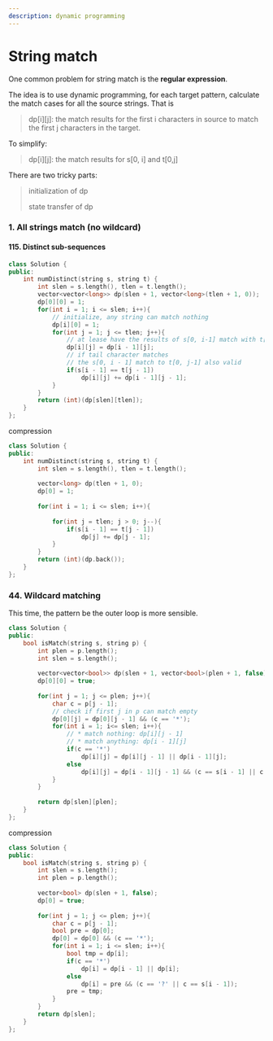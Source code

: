 ```yaml
---
description: dynamic programming
---
```


# String match

One common problem for string match is the **regular expression**.

The idea is to use dynamic programming, for each target pattern, calculate the match cases for all the source strings. That is

> dp\[i\]\[j\]: the match results for the first i characters in source to match the first j characters in the target.

To simplify:

> dp\[i\]\[j\]: the match results for s\[0, i\] and t\[0,j\]

There are two tricky parts:

> initialization of dp
>
> state transfer of dp

### 1. All strings match \(no wildcard\)

#### 115. Distinct sub-sequences

```cpp
class Solution {
public:
    int numDistinct(string s, string t) {
        int slen = s.length(), tlen = t.length();
        vector<vector<long>> dp(slen + 1, vector<long>(tlen + 1, 0));
        dp[0][0] = 1;
        for(int i = 1; i <= slen; i++){
            // initialize, any string can match nothing
            dp[i][0] = 1;
            for(int j = 1; j <= tlen; j++){
                // at lease have the results of s[0, i-1] match with t[0, j
                dp[i][j] = dp[i - 1][j];
                // if tail character matches
                // the s[0, i - 1] match to t[0, j-1] also valid
                if(s[i - 1] == t[j - 1])
                    dp[i][j] += dp[i - 1][j - 1];
            }
        }
        return (int)(dp[slen][tlen]);
    }
};
```

compression

```cpp
class Solution {
public:
    int numDistinct(string s, string t) {
        int slen = s.length(), tlen = t.length();
        
        vector<long> dp(tlen + 1, 0);
        dp[0] = 1;
        
        for(int i = 1; i <= slen; i++){
            
            for(int j = tlen; j > 0; j--){
                if(s[i - 1] == t[j - 1])
                    dp[j] += dp[j - 1];
            }
        }
        return (int)(dp.back());
    }
};
```

### 44. Wildcard matching

This time, the pattern be the outer loop is more sensible.

```cpp
class Solution {
public:
    bool isMatch(string s, string p) {
        int plen = p.length();
        int slen = s.length();
        
        vector<vector<bool>> dp(slen + 1, vector<bool>(plen + 1, false));
        dp[0][0] = true;
        
        for(int j = 1; j <= plen; j++){
            char c = p[j - 1];
            // check if first j in p can match empty
            dp[0][j] = dp[0][j - 1] && (c == '*');
            for(int i = 1; i<= slen; i++){
                // * match nothing: dp[i][j - 1]
                // * match anything: dp[i - 1][j]
                if(c == '*')
                    dp[i][j] = dp[i][j - 1] || dp[i - 1][j];
                else
                    dp[i][j] = dp[i - 1][j - 1] && (c == s[i - 1] || c == '?');
            }
        }
        
        return dp[slen][plen];
    }
};
```

compression

```cpp
class Solution {
public:
    bool isMatch(string s, string p) {
        int slen = s.length();
        int plen = p.length();
        
        vector<bool> dp(slen + 1, false);
        dp[0] = true;
        
        for(int j = 1; j <= plen; j++){
            char c = p[j - 1];
            bool pre = dp[0];
            dp[0] = dp[0] && (c == '*');
            for(int i = 1; i <= slen; i++){
                bool tmp = dp[i];
                if(c == '*')
                    dp[i] = dp[i - 1] || dp[i];
                else
                    dp[i] = pre && (c == '?' || c == s[i - 1]);
                pre = tmp;
            }
        }
        return dp[slen];
    }
};
```

